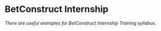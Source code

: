# BetConstruct Internship

_There are useful examples for BetConstruct Internship Training syllabus._






